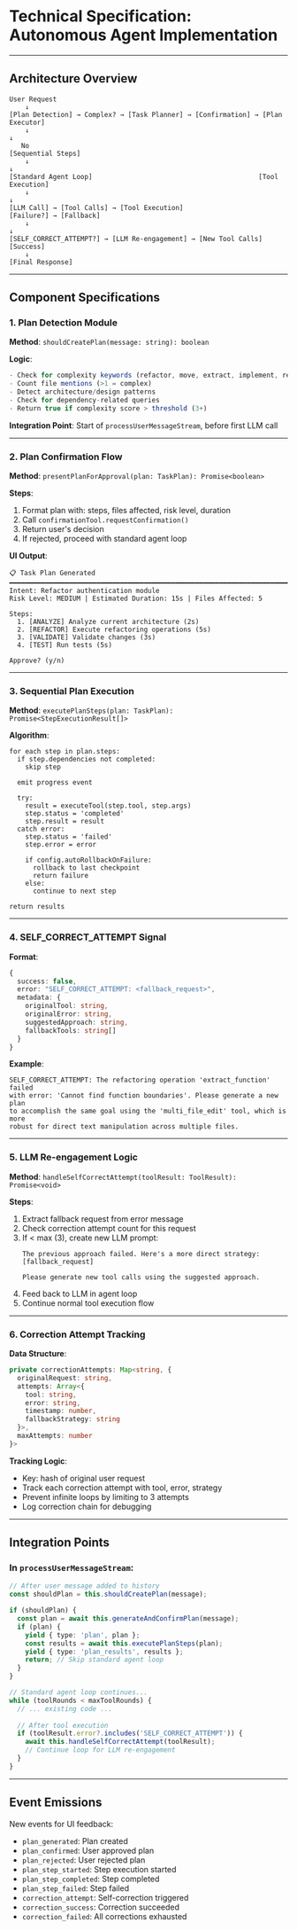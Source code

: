 # Technical Specification: Autonomous Agent Implementation

---

## Architecture Overview

```
User Request
    ↓
[Plan Detection] → Complex? → [Task Planner] → [Confirmation] → [Plan Executor]
    ↓                                                                    ↓
   No                                                            [Sequential Steps]
    ↓                                                                    ↓
[Standard Agent Loop]                                          [Tool Execution]
    ↓                                                                    ↓
[LLM Call] → [Tool Calls] → [Tool Execution]                  [Failure?] → [Fallback]
    ↓                                                                    ↓
[SELF_CORRECT_ATTEMPT?] → [LLM Re-engagement] → [New Tool Calls]    [Success]
    ↓
[Final Response]
```

---

## Component Specifications

### 1. Plan Detection Module

**Method**: `shouldCreatePlan(message: string): boolean`

**Logic**:
```typescript
- Check for complexity keywords (refactor, move, extract, implement, restructure)
- Count file mentions (>1 = complex)
- Detect architecture/design patterns
- Check for dependency-related queries
- Return true if complexity score > threshold (3+)
```

**Integration Point**: Start of `processUserMessageStream`, before first LLM call

---

### 2. Plan Confirmation Flow

**Method**: `presentPlanForApproval(plan: TaskPlan): Promise<boolean>`

**Steps**:
1. Format plan with: steps, files affected, risk level, duration
2. Call `confirmationTool.requestConfirmation()`
3. Return user's decision
4. If rejected, proceed with standard agent loop

**UI Output**:
```
📋 Task Plan Generated
━━━━━━━━━━━━━━━━━━━━━━━━━━━━━━━━━━━━━━━━━━━━━━━━━━━━━━━━━━━━━━━━━━━━━━━━━━━━━━
Intent: Refactor authentication module
Risk Level: MEDIUM | Estimated Duration: 15s | Files Affected: 5

Steps:
  1. [ANALYZE] Analyze current architecture (2s)
  2. [REFACTOR] Execute refactoring operations (5s)
  3. [VALIDATE] Validate changes (3s)
  4. [TEST] Run tests (5s)

Approve? (y/n)
```

---

### 3. Sequential Plan Execution

**Method**: `executePlanSteps(plan: TaskPlan): Promise<StepExecutionResult[]>`

**Algorithm**:
```
for each step in plan.steps:
  if step.dependencies not completed:
    skip step
  
  emit progress event
  
  try:
    result = executeTool(step.tool, step.args)
    step.status = 'completed'
    step.result = result
  catch error:
    step.status = 'failed'
    step.error = error
    
    if config.autoRollbackOnFailure:
      rollback to last checkpoint
      return failure
    else:
      continue to next step

return results
```

---

### 4. SELF_CORRECT_ATTEMPT Signal

**Format**:
```typescript
{
  success: false,
  error: "SELF_CORRECT_ATTEMPT: <fallback_request>",
  metadata: {
    originalTool: string,
    originalError: string,
    suggestedApproach: string,
    fallbackTools: string[]
  }
}
```

**Example**:
```
SELF_CORRECT_ATTEMPT: The refactoring operation 'extract_function' failed 
with error: 'Cannot find function boundaries'. Please generate a new plan 
to accomplish the same goal using the 'multi_file_edit' tool, which is more 
robust for direct text manipulation across multiple files.
```

---

### 5. LLM Re-engagement Logic

**Method**: `handleSelfCorrectAttempt(toolResult: ToolResult): Promise<void>`

**Steps**:
1. Extract fallback request from error message
2. Check correction attempt count for this request
3. If < max (3), create new LLM prompt:
   ```
   The previous approach failed. Here's a more direct strategy:
   [fallback_request]
   
   Please generate new tool calls using the suggested approach.
   ```
4. Feed back to LLM in agent loop
5. Continue normal tool execution flow

---

### 6. Correction Attempt Tracking

**Data Structure**:
```typescript
private correctionAttempts: Map<string, {
  originalRequest: string,
  attempts: Array<{
    tool: string,
    error: string,
    timestamp: number,
    fallbackStrategy: string
  }>,
  maxAttempts: number
}>
```

**Tracking Logic**:
- Key: hash of original user request
- Track each correction attempt with tool, error, strategy
- Prevent infinite loops by limiting to 3 attempts
- Log correction chain for debugging

---

## Integration Points

### In `processUserMessageStream`:

```typescript
// After user message added to history
const shouldPlan = this.shouldCreatePlan(message);

if (shouldPlan) {
  const plan = await this.generateAndConfirmPlan(message);
  if (plan) {
    yield { type: 'plan', plan };
    const results = await this.executePlanSteps(plan);
    yield { type: 'plan_results', results };
    return; // Skip standard agent loop
  }
}

// Standard agent loop continues...
while (toolRounds < maxToolRounds) {
  // ... existing code ...
  
  // After tool execution
  if (toolResult.error?.includes('SELF_CORRECT_ATTEMPT')) {
    await this.handleSelfCorrectAttempt(toolResult);
    // Continue loop for LLM re-engagement
  }
}
```

---

## Event Emissions

New events for UI feedback:
- `plan_generated`: Plan created
- `plan_confirmed`: User approved plan
- `plan_rejected`: User rejected plan
- `plan_step_started`: Step execution started
- `plan_step_completed`: Step completed
- `plan_step_failed`: Step failed
- `correction_attempt`: Self-correction triggered
- `correction_success`: Correction succeeded
- `correction_failed`: All corrections exhausted


